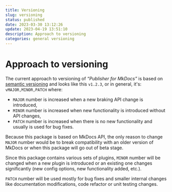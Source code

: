 ```yaml
---
title: Versioning
slug: versioning
status: published
date: 2023-03-30 13:12:26
update: 2023-04-19 13:51:10
description: Approach to versioning
categories: general versioning
---
```


# Approach to versioning

The current approach to versioning of _“Publisher for MkDocs”_ is based on [semantic versioning](https://semver.org) and looks like this `v1.2.3`, or in general, it's: `vMAJOR,MINOR,PATCH` where:

- `MAJOR` number is increased when a new braking API change is introduced,
- `MINOR` number is increased when new functionality is introduced without API changes,
- `PATCH` number is increased when there is no new functionality and usually is used for bug fixes.

Because this package is based on MkDocs API, the only reason to change `MAJOR` number would be to break compatibility with an older version of MkDocs or when this package will go out of beta stage.

Since this package contains various sets of plugins, `MINOR` number will be changed when a new plugin is introduced or an existing one changes significantly (new config options, new functionality added, etc.).

`PATCH` number will be used mostly for bug fixes and smaller internal changes like documentation modifications, code refactor or unit testing changes.
